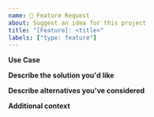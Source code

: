```yaml
---
name: 🚀 Feature Request
about: Suggest an idea for this project
title: "[Feature]: <title>"
labels: ["type: feature"]
---
```


**Use Case**
<!-- A clear and concise description of what is the intended usage scenario is. -->

**Describe the solution you'd like**
<!-- A clear and concise description of what you want to happen. -->

**Describe alternatives you've considered**
<!-- A clear and concise description of any alternative solutions or features you've considered. -->

**Additional context**
<!-- Add any other context or screenshots about the feature request here. -->
